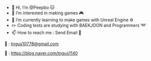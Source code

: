 - 👋 Hi, I’m @Peepbo :cat:
- 👀 I’m interested in making games :video_game:
- 🌱 I’m currently learning to make games with Unreal Engine :gear:
- ✏️ Coding tests are studying with BAEKJOON and Programmers ➿
- 📫 How to reach me : Send Email :e-mail:

:e-mail: : tngus10778@gmail.com

:house_with_garden: : https://blog.naver.com/tngus1140

<!---
Peepbo/Peepbo is a ✨ special ✨ repository because its `README.md` (this file) appears on your GitHub profile.
You can click the Preview link to take a look at your changes.
--->
